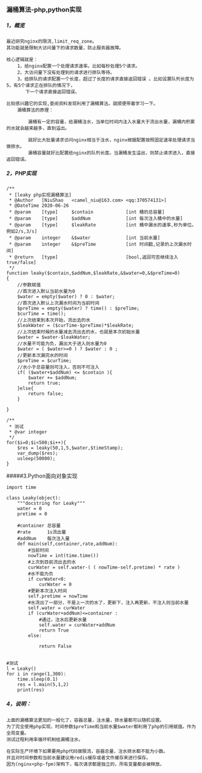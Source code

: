 ### 漏桶算法-php,python实现

##### 1，概览

	最近研究nginx的限流,limit_req_zone。
	其功能就是限制大访问量下的请求数量，防止服务器故障。

	核心逻辑就是：
		1，给nginx配置一个处理请求速率。比如每秒处理5个请求。
		2，大访问量下没有处理到的请求进行排队等待。
		3，给排队的请求配置一个长度，超过了长度的请求直接返回错误 。比如设置队列长度为5，有5个请求正在排队的情况下，
		   下一个请求直接返回错误。

	比较感兴趣它的实现,查阅资料发现利用了漏桶算法。就顺便带着学习一下。
		漏桶算法的原理：

			漏桶有一定的容量，给漏桶注水，当单位时间内注入水量大于流出水量，漏桶内积累的水就会越来越多，直到溢出。

			就好比大批量请求访问nginx相当于注水，nginx根据配置按照固定速率处理请求当做排水。
			漏桶容量就好比配置给nginx的队列长度。当漏桶发生溢出，则禁止请求进入，直接返回错误。




##### 2，PHP实现

	
	/**
	 * [leaky php实现漏桶算法]
	 * @Author   [NiuShao   <camel_niu@163.com> <qq:370574131>]
	 * @DateTime 2020-06-26
	 * @param    [type]     $contain            [int 桶的总容量]
	 * @param    [type]     $addNum             [int 每次注入桶中的水量]
	 * @param    [type]     $leakRate           [int 桶中漏水的速率,秒为单位。例如2/s,3/s]
	 * @param    integer    &$water             [int 当前水量]
	 * @param    integer    &$preTime           [int 时间戳,记录的上次漏水时间]
	 * @return   [type]                         [bool,返回可否继续注入true/false]
	 */
	function leaky($contain,$addNum,$leakRate,&$water=0,&$preTime=0)
	{
	    //参数赋值
	    //首次进入默认当前水量为0
	    $water = empty($water) ? 0 : $water;
	    //首次进入默认上次漏水时间为当前时间
	    $preTime = empty($water) ? time() : $preTime;
	    $curTime = time();
	    //上次结束到本次开始，流出去的水
	    $leakWater = ($curTime-$preTime)*$leakRate;
	    //上次结束时候的水量减去流出去的水，也就是本次初始水量
	    $water = $water-$leakWater;
	    //水量不可能为负，漏出大于进入则水量为0
	    $water = ( $water>=0 ) ? $water : 0 ;
	    //更新本次漏完水的时间
	    $preTime = $curTime;
	    //水小于总容量则可注入，否则不可注入
	    if( ($water+$addNum) <= $contain ){
	        $water += $addNum;
	        return true;
	    }else{
	        return false;
	    }
	
	}
	
	/**
	 * 测试
	 * @var integer
	 */
	for($i=0;$i<500;$i++){
	    $res = leaky(50,1,5,$water,$timeStamp);
	    var_dump($res);
	    usleep(50000);
	}

#####3.Python面向对象实现

	import time
	
	class Leaky(object):
	    """docstring for Leaky"""
	    water = 0
	    pretime = 0
	
	    #container 总容量
	    #rate      1s流出量
	    #addNum    每次注入量
	    def main(self,container,rate,addNum):
	        #当前时间
	        nowTime = int(time.time())
	        #上次到目前流出去的水
	        curWater = self.water-( ( nowTime-self.pretime) * rate )
	        #水不能为负
	        if curWater<0:
	            curWater = 0
	        #更新本次注入时间
	        self.pretime = nowTime
	        #水流出了一部分，不是上一次的水了，更新下，注入再更新，不注入则当前水量
	        self.water = curWater
	        if (curWater+addNum)<=container :
	            #通过，注水后更新水量
	            self.water = curWater+addNum
	            return True
	        else:
	
	            return False
	
	
	#测试
	l = Leaky()
	for i in range(1,300):
	    time.sleep(0.1)
	    res = l.main(5,1,2)
	    print(res)


##### 4，说明：

	上面的漏桶算法更加的一般化了，容器总量，注水量，排水量都可以随机设置。
	为了完全使用php实现，时间参数$preTime和当前水量$water都利用了php的引用赋值。作为全局变量。
	测试过程利用率循环机制给漏桶注水。
	
	在实际生产环境下如果要用php代码做限流，容器总量，注水排水都不能为小数。
	并且对时间参数和当前水量建议用redis缓存或者文件缓存来进行保存。
	因为(nginx+php-fpm)架构下，每次请求都是独立的，所有变量都会被释放。
	